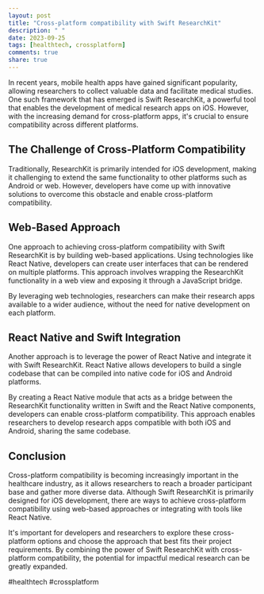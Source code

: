 ```yaml
---
layout: post
title: "Cross-platform compatibility with Swift ResearchKit"
description: " "
date: 2023-09-25
tags: [healthtech, crossplatform]
comments: true
share: true
---
```


In recent years, mobile health apps have gained significant popularity, allowing researchers to collect valuable data and facilitate medical studies. One such framework that has emerged is Swift ResearchKit, a powerful tool that enables the development of medical research apps on iOS. However, with the increasing demand for cross-platform apps, it's crucial to ensure compatibility across different platforms.

## The Challenge of Cross-Platform Compatibility

Traditionally, ResearchKit is primarily intended for iOS development, making it challenging to extend the same functionality to other platforms such as Android or web. However, developers have come up with innovative solutions to overcome this obstacle and enable cross-platform compatibility.

## Web-Based Approach

One approach to achieving cross-platform compatibility with Swift ResearchKit is by building web-based applications. Using technologies like React Native, developers can create user interfaces that can be rendered on multiple platforms. This approach involves wrapping the ResearchKit functionality in a web view and exposing it through a JavaScript bridge.

By leveraging web technologies, researchers can make their research apps available to a wider audience, without the need for native development on each platform.

## React Native and Swift Integration

Another approach is to leverage the power of React Native and integrate it with Swift ResearchKit. React Native allows developers to build a single codebase that can be compiled into native code for iOS and Android platforms.

By creating a React Native module that acts as a bridge between the ResearchKit functionality written in Swift and the React Native components, developers can enable cross-platform compatibility. This approach enables researchers to develop research apps compatible with both iOS and Android, sharing the same codebase.

## Conclusion

Cross-platform compatibility is becoming increasingly important in the healthcare industry, as it allows researchers to reach a broader participant base and gather more diverse data. Although Swift ResearchKit is primarily designed for iOS development, there are ways to achieve cross-platform compatibility using web-based approaches or integrating with tools like React Native.

It's important for developers and researchers to explore these cross-platform options and choose the approach that best fits their project requirements. By combining the power of Swift ResearchKit with cross-platform compatibility, the potential for impactful medical research can be greatly expanded.

#healthtech #crossplatform